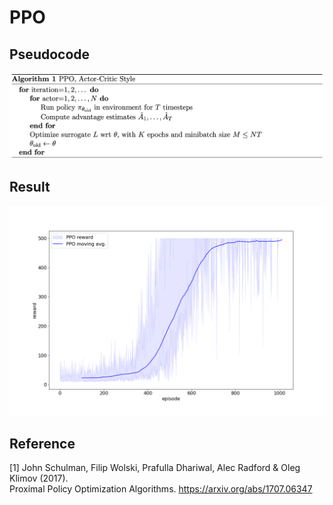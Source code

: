 # PPO


## Pseudocode
![pseudocode](assets/pseudocode.png)


## Result
![result](assets/result.png)

## Reference
[1] John Schulman, Filip Wolski, Prafulla Dhariwal, Alec Radford & Oleg Klimov (2017). \
Proximal Policy Optimization Algorithms. https://arxiv.org/abs/1707.06347
